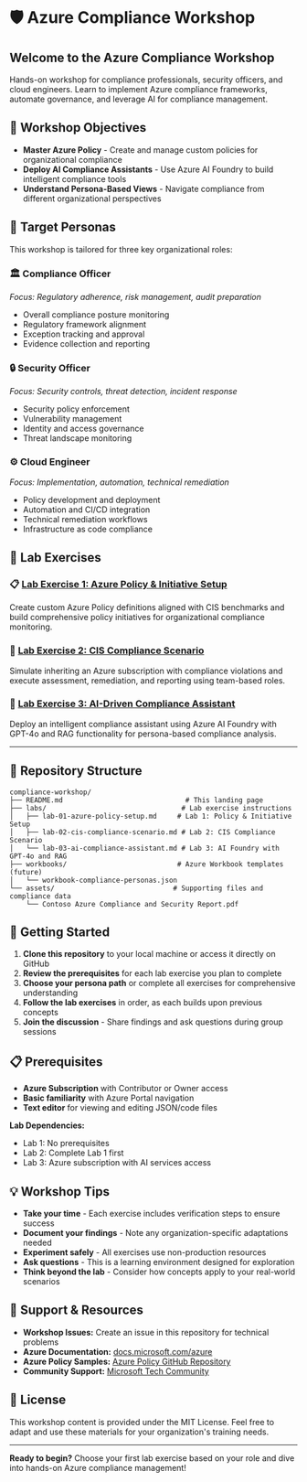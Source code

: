 # 🛡️ Azure Compliance Workshop

## Welcome to the Azure Compliance Workshop

Hands-on workshop for compliance professionals, security officers, and cloud engineers. Learn to implement Azure compliance frameworks, automate governance, and leverage AI for compliance management.

## 🎯 Workshop Objectives

- **Master Azure Policy** - Create and manage custom policies for organizational compliance
- **Deploy AI Compliance Assistants** - Use Azure AI Foundry to build intelligent compliance tools
- **Understand Persona-Based Views** - Navigate compliance from different organizational perspectives

## 👥 Target Personas

This workshop is tailored for three key organizational roles:

### 🏛️ **Compliance Officer**
*Focus: Regulatory adherence, risk management, audit preparation*
- Overall compliance posture monitoring
- Regulatory framework alignment
- Exception tracking and approval
- Evidence collection and reporting

### 🔒 **Security Officer** 
*Focus: Security controls, threat detection, incident response*
- Security policy enforcement
- Vulnerability management
- Identity and access governance
- Threat landscape monitoring

### ⚙️ **Cloud Engineer**
*Focus: Implementation, automation, technical remediation*
- Policy development and deployment
- Automation and CI/CD integration
- Technical remediation workflows
- Infrastructure as code compliance

## 🧪 Lab Exercises

### 📋 [Lab Exercise 1: Azure Policy & Initiative Setup](./labs/lab-01-azure-policy-setup.md)
Create custom Azure Policy definitions aligned with CIS benchmarks and build comprehensive policy initiatives for organizational compliance monitoring.

### 🎯 [Lab Exercise 2: CIS Compliance Scenario](./labs/lab-02-cis-compliance-scenario.md)  
Simulate inheriting an Azure subscription with compliance violations and execute assessment, remediation, and reporting using team-based roles.

### 🤖 [Lab Exercise 3: AI-Driven Compliance Assistant](./labs/lab-03-ai-compliance-assistant.md)
Deploy an intelligent compliance assistant using Azure AI Foundry with GPT-4o and RAG functionality for persona-based compliance analysis.

---

## 📁 Repository Structure

```
compliance-workshop/
├── README.md                              # This landing page
├── labs/                                 # Lab exercise instructions
│   ├── lab-01-azure-policy-setup.md     # Lab 1: Policy & Initiative Setup
│   ├── lab-02-cis-compliance-scenario.md # Lab 2: CIS Compliance Scenario
│   └── lab-03-ai-compliance-assistant.md # Lab 3: AI Foundry with GPT-4o and RAG
├── workbooks/                           # Azure Workbook templates (future)
│   └── workbook-compliance-personas.json
└── assets/                             # Supporting files and compliance data
    └── Contoso Azure Compliance and Security Report.pdf
```

## 🚀 Getting Started

1. **Clone this repository** to your local machine or access it directly on GitHub
2. **Review the prerequisites** for each lab exercise you plan to complete
3. **Choose your persona path** or complete all exercises for comprehensive understanding
4. **Follow the lab exercises** in order, as each builds upon previous concepts
5. **Join the discussion** - Share findings and ask questions during group sessions

## 📋 Prerequisites

- **Azure Subscription** with Contributor or Owner access
- **Basic familiarity** with Azure Portal navigation
- **Text editor** for viewing and editing JSON/code files

**Lab Dependencies:**
- Lab 1: No prerequisites  
- Lab 2: Complete Lab 1 first
- Lab 3: Azure subscription with AI services access

## 💡 Workshop Tips

- **Take your time** - Each exercise includes verification steps to ensure success
- **Document your findings** - Note any organization-specific adaptations needed  
- **Experiment safely** - All exercises use non-production resources
- **Ask questions** - This is a learning environment designed for exploration
- **Think beyond the lab** - Consider how concepts apply to your real-world scenarios

## 🤝 Support & Resources

- **Workshop Issues:** Create an issue in this repository for technical problems
- **Azure Documentation:** [docs.microsoft.com/azure](https://docs.microsoft.com/azure)
- **Azure Policy Samples:** [Azure Policy GitHub Repository](https://github.com/Azure/azure-policy)
- **Community Support:** [Microsoft Tech Community](https://techcommunity.microsoft.com/azure)

## 📄 License

This workshop content is provided under the MIT License. Feel free to adapt and use these materials for your organization's training needs.

---

**Ready to begin?** Choose your first lab exercise based on your role and dive into hands-on Azure compliance management!